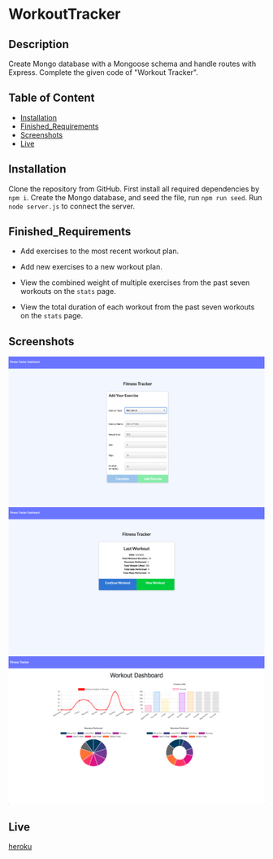 # WorkoutTracker
  ## Description
  Create Mongo database with a Mongoose schema and handle routes with Express. Complete the given code of "Workout Tracker".

  ## Table of Content
  * [Installation](#installation)
  * [Finished_Requirements](#finished_Requirements)
  * [Screenshots](#screenshots)
  * [Live](#live)

  ## Installation
  Clone the repository from GitHub. First install all required dependencies by `npm i`. Create the Mongo database, and seed the file, run `npm run seed`. Run `node server.js` to connect the server. 
  
  ## Finished_Requirements
  * Add exercises to the most recent workout plan.

  * Add new exercises to a new workout plan.

  * View the combined weight of multiple exercises from the past seven workouts on the `stats` page.

  * View the total duration of each workout from the past seven workouts on the `stats` page.

  ## Screenshots
  ![Demo](./screenshots/1.png)
  ![Demo](./screenshots/2.png)
  ![Demo](./screenshots/3.png)

  ## Live
  [heroku](https://sheltered-reaches-79738.herokuapp.com/?id=60bbf037fe11532d1d313594)

  
